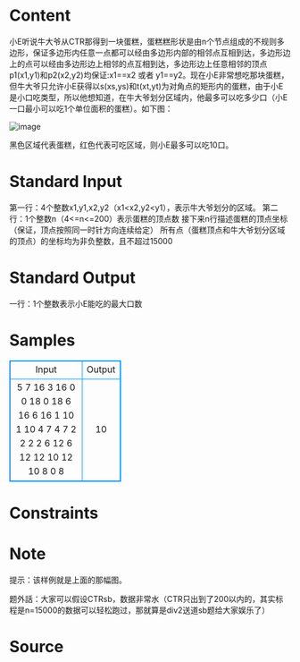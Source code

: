 
# Content

小E听说牛大爷从CTR那得到一块蛋糕，蛋糕糕形状是由n个节点组成的不规则多边形，保证多边形内任意一点都可以经由多边形内部的相邻点互相到达，多边形边上的点可以经由多边形边上相邻的点互相到达，多边形边上任意相邻的顶点p1(x1,y1)和p2(x2,y2)均保证:x1==x2 或者 y1==y2。现在小E非常想吃那块蛋糕，但牛大爷只允许小E获得以s(xs,ys)和t(xt,yt)为对角点的矩形内的蛋糕，由于小E是小口吃类型，所以他想知道，在牛大爷划分区域内，他最多可以吃多少口（小E一口最小可以吃1个单位面积的蛋糕）。如下图：

 ![image](/source/lutece/xiao-exiao-kou-chi/img/aHR0cHM6Ly9yYXcuZ2l0aHVidXNlcmNvbnRlbnQuY29tL2VtZW5nZGVhdGgvbWFya2Rvd25waG90by9tYXN0ZXIvMTIzLnBuZw==.png)

黑色区域代表蛋糕，红色代表可吃区域，则小E最多可以吃10口。

# Standard Input

第一行：4个整数x1,y1,x2,y2（x1<x2,y2<y1），表示牛大爷划分的区域。
第二行：1个整数n（4<=n<=200）表示蛋糕的顶点数
接下来n行描述蛋糕的顶点坐标（保证，顶点按照同一时针方向连续给定）
所有点（蛋糕顶点和牛大爷划分区域的顶点）的坐标均为非负整数，且不超过15000

# Standard Output

一行：1个整数表示小E能吃的最大口数

# Samples

<style>
        table,table tr th, table tr td { border:1px solid #0094ff; }
        table { width: 200px; min-height: 25px; line-height: 25px; text-align: center; border-collapse: collapse;}   
    </style>
<table>
	<tr>
		<td>Input</td>
		<td>Output</td>
	</tr>
<tr><td>5 7 16 3
16
0 0
18 0
18 6
16 6
16 1
10 1
10 4
7 4
7 2
2 2
2 6
12 6
12 12
10 12
10 8
0 8</td><td>10</td></tr></table>


# Constraints



# Note

提示：该样例就是上面的那幅图。

题外話：大家可以假设CTRsb，数据非常水（CTR只出到了200以内的，其实标程是n=15000的数据可以轻松跑过，那就算是div2送道sb题给大家娱乐了）

# Source


